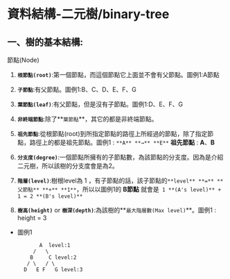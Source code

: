 # 資料結構-二元樹/binary-tree



## 一、樹的基本結構:
  
  節點(Node)
  
  1. **`根節點(root)`**:第一個節點，而這個節點它上面並不會有父節點。圖例1:A節點 
  
  2. **`子節點`**:有父節點。圖例1:B、C、D、E、F、G
  
  3. **`葉節點(leaf)`**:有父節點，但是沒有子節點。圖例1:D、E、F、G
  
  4. **`非終端節點`**:除了**`葉節點`**，其它的都是非終端節點。
  
  5. **`祖先節點`**:從根節點(root)到所指定節點的路徑上所經過的節點，除了指定節點，路徑上的都是祖先節點。圖例1 : `**A** **→** **E**` **祖先節點** : **A**、**B**
  
  6. **`分支度(degree)`**:一個節點所擁有的子節點數，為該節點的分支度。因為是介紹二元樹，所以該樹的分支度會是為2。
  
  7. **`階層(level)`**:樹根level為 1 ，有子節點的話，該子節點的`**level** **=** **父節點** **+** **1**`，所以以圖例1的 **B節點** 就會是` 1 **(A's level)** + 1 = 2 **(B's level)**`
  
  8. **`樹高(height)`** or **`樹深(depth)`**:為該樹的**`最大階層數(Max level)`**。圖例1 : height = 3
  
  * 圖例1
  
               A  level:1
             /   \
            B     C level:2
           / \   / \
          D   E F   G level:3
